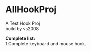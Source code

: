 # AllHookProj
A Test Hook Proj<br/>
build by vs2008<br/>

<b>Complete list:</b><br/>
1.Complete keyboard and mouse hook.<br/>
